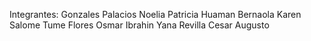 Integrantes:
Gonzales Palacios Noelia Patricia
Huaman Bernaola Karen Salome
Tume Flores Osmar Ibrahin
Yana Revilla Cesar Augusto
